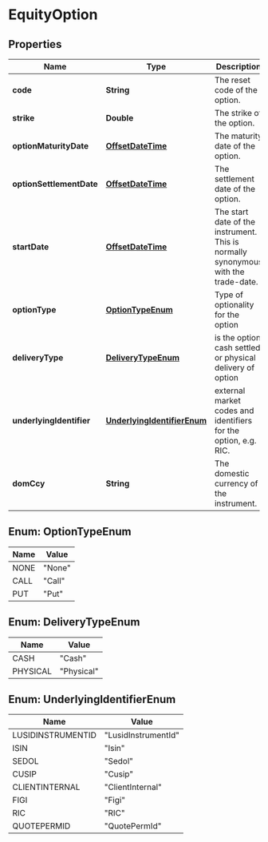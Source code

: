 

# EquityOption

## Properties

Name | Type | Description | Notes
------------ | ------------- | ------------- | -------------
**code** | **String** | The reset code of the option. | 
**strike** | **Double** | The strike of the option. | 
**optionMaturityDate** | [**OffsetDateTime**](OffsetDateTime.md) | The maturity date of the option. | 
**optionSettlementDate** | [**OffsetDateTime**](OffsetDateTime.md) | The settlement date of the option. | 
**startDate** | [**OffsetDateTime**](OffsetDateTime.md) | The start date of the instrument. This is normally synonymous with the trade-date. | 
**optionType** | [**OptionTypeEnum**](#OptionTypeEnum) | Type of optionality for the option | 
**deliveryType** | [**DeliveryTypeEnum**](#DeliveryTypeEnum) | is the option cash settled or physical delivery of option | 
**underlyingIdentifier** | [**UnderlyingIdentifierEnum**](#UnderlyingIdentifierEnum) | external market codes and identifiers for the option, e.g. RIC. | 
**domCcy** | **String** | The domestic currency of the instrument. | 



## Enum: OptionTypeEnum

Name | Value
---- | -----
NONE | &quot;None&quot;
CALL | &quot;Call&quot;
PUT | &quot;Put&quot;



## Enum: DeliveryTypeEnum

Name | Value
---- | -----
CASH | &quot;Cash&quot;
PHYSICAL | &quot;Physical&quot;



## Enum: UnderlyingIdentifierEnum

Name | Value
---- | -----
LUSIDINSTRUMENTID | &quot;LusidInstrumentId&quot;
ISIN | &quot;Isin&quot;
SEDOL | &quot;Sedol&quot;
CUSIP | &quot;Cusip&quot;
CLIENTINTERNAL | &quot;ClientInternal&quot;
FIGI | &quot;Figi&quot;
RIC | &quot;RIC&quot;
QUOTEPERMID | &quot;QuotePermId&quot;



